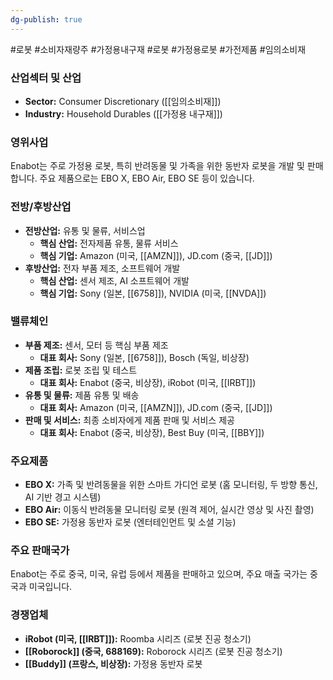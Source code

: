```yaml
---
dg-publish: true
---
```

#로봇 #소비자재량주 #가정용내구재 #로봇 #가정용로봇 #가전제품 #임의소비재

### 산업섹터 및 산업

- **Sector:** Consumer Discretionary ([[임의소비재]])
- **Industry:** Household Durables ([[가정용 내구재]])

### 영위사업

Enabot는 주로 가정용 로봇, 특히 반려동물 및 가족을 위한 동반자 로봇을 개발 및 판매합니다. 주요 제품으로는 EBO X, EBO Air, EBO SE 등이 있습니다.

### 전방/후방산업

- **전방산업:** 유통 및 물류, 서비스업
    - **핵심 산업:** 전자제품 유통, 물류 서비스
    - **핵심 기업:** Amazon (미국, [[AMZN]]), JD.com (중국, [[JD]])
- **후방산업:** 전자 부품 제조, 소프트웨어 개발
    - **핵심 산업:** 센서 제조, AI 소프트웨어 개발
    - **핵심 기업:** Sony (일본, [[6758]]), NVIDIA (미국, [[NVDA]])

### 밸류체인

- **부품 제조:** 센서, 모터 등 핵심 부품 제조
    - **대표 회사:** Sony (일본, [[6758]]), Bosch (독일, 비상장)
- **제품 조립:** 로봇 조립 및 테스트
    - **대표 회사:** Enabot (중국, 비상장), iRobot (미국, [[IRBT]])
- **유통 및 물류:** 제품 유통 및 배송
    - **대표 회사:** Amazon (미국, [[AMZN]]), JD.com (중국, [[JD]])
- **판매 및 서비스:** 최종 소비자에게 제품 판매 및 서비스 제공
    - **대표 회사:** Enabot (중국, 비상장), Best Buy (미국, [[BBY]])

### 주요제품

- **EBO X:** 가족 및 반려동물을 위한 스마트 가디언 로봇 (홈 모니터링, 두 방향 통신, AI 기반 경고 시스템)
- **EBO Air:** 이동식 반려동물 모니터링 로봇 (원격 제어, 실시간 영상 및 사진 촬영)
- **EBO SE:** 가정용 동반자 로봇 (엔터테인먼트 및 소셜 기능)

### 주요 판매국가

Enabot는 주로 중국, 미국, 유럽 등에서 제품을 판매하고 있으며, 주요 매출 국가는 중국과 미국입니다.

### 경쟁업체

- **iRobot (미국, [[IRBT]]):** Roomba 시리즈 (로봇 진공 청소기)
- **[[Roborock]] (중국, 688169):** Roborock 시리즈 (로봇 진공 청소기)
- **[[Buddy]] (프랑스, 비상장):** 가정용 동반자 로봇